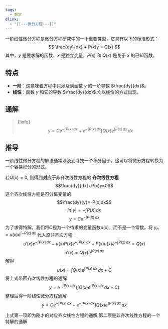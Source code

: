 ```yaml
---
tags:
  - 数学
dlink:
  - "[[---微分方程---]]"
---
```

一阶线性微分方程是微分方程研究中的一个重要类型，它具有以下的标准形式：
$$ \frac{dy}{dx} + P(x)y = Q(x) $$
其中，$y$ 是要求解的函数，$x$ 是独立变量，$P(x)$ 和 $Q(x)$ 是关于 $x$ 的已知函数。
## 特点
- **一阶**：这意味着方程中只涉及到函数 $y$ 的一阶导数 $\frac{dy}{dx}$。
- **线性**：函数 $y$ 和它的导数 $\frac{dy}{dx}$ 均以线性的方式出现。

## 通解
>[!info] 
> $$
> y=Ce^{ -\int P(x) \, dx  }+e^{ -\int P(x) \, dx  }\int Q(x)e^{ \int P(x) \, dx  } \, dx 
> $$

## 推导
一阶线性微分方程的解法通常涉及到寻找一个积分因子，这可以将微分方程转换为一个容易积分的形式。

若$Q(x)=0$, 则得到**对应于**非齐次线性方程的 **齐次线性方程**
$$\frac{dy}{dx}+P(x)y=0$$
这个齐次线性方程是可分离变量的
$$\frac{dy}{y}=-P(x)dx$$
$$ln|y|=-\int P(X)dx$$
$$y=Ce^{ -\int P(X) \, dx  }$$
为了求得特解，我们将$C$视为一个待求的变量函数${} u(x)$，而不是一个常数。将 ${} y​_{h} =u(x)e^{ \int −P(x) \, dx } {}$ 代入原非齐次方程:
$$
u'(x)e^{ -\int P(x) \, dx  }-u(x)P(x)e^{ -\int P(x) \, dx  }+P(x)u(x)e^{ -\int P(x) \, dx  }=Q(x)
$$
$$u'(x)=Q(x)e^{ \int P(x) \, dx  }$$
解得
$$u(x)=\int Q(x)e^{ \int P(x) \, dx  } \, dx + C$$
将上式带回齐次线性方程的通解
$$
y=e^{ -\int P(x) \, dx  }\Big(\int Q(x)e^{ \int P(x) \, dx  } \, dx +C\Big)
$$
整理后得一阶线性微分方程通解
$$
y=Ce^{ -\int P(x) \, dx  }+e^{ -\int P(x) \, dx  }\int Q(x)e^{ \int P(x) \, dx  } \, dx 
$$

上式第一项即为刚才的对应齐次线性方程的通解,第二项是非齐次线性方程的一个特解的通解